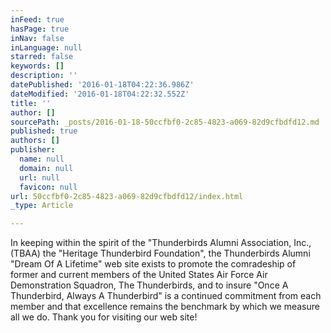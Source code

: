 ```yaml
---
inFeed: true
hasPage: true
inNav: false
inLanguage: null
starred: false
keywords: []
description: ''
datePublished: '2016-01-18T04:22:36.986Z'
dateModified: '2016-01-18T04:22:32.552Z'
title: ''
author: []
sourcePath: _posts/2016-01-18-50ccfbf0-2c85-4823-a069-82d9cfbdfd12.md
published: true
authors: []
publisher:
  name: null
  domain: null
  url: null
  favicon: null
url: 50ccfbf0-2c85-4823-a069-82d9cfbdfd12/index.html
_type: Article

---
```

In keeping within the spirit of the "Thunderbirds Alumni Association, Inc., (TBAA) the "Heritage Thunderbird Foundation", the Thunderbirds Alumni "Dream Of A Lifetime" web site exists to promote the comradeship of former and current members of the United States Air Force Air Demonstration Squadron, The Thunderbirds, and to insure "Once A Thunderbird, Always A Thunderbird" is a continued commitment from each member and that excellence remains the benchmark by which we measure all we do. Thank you for visiting our web site!